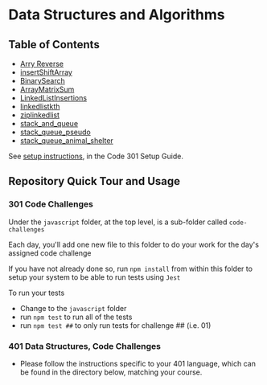 # Data Structures and Algorithms

## Table of Contents

- [Arry Reverse](python/docs/array-reverse/README.md)
- [insertShiftArray](python/docs/array-insert-shift/README.md)
- [BinarySearch](python/docs/array-binary-search/README.md)
- [ArrayMatrixSum](python/docs/array-matrix-sum/README.md)
- [LinkedListInsertions](python/docs/linked_list_insertions/README.md)
- [linkedlistkth](python/docs/linked_list_kth/README.md)
- [ziplinkedlist](python/docs/linked_list_zip/README.md)
- [stack_and_queue](python/docs/stack_and_queue/README.md)
- [stack_queue_pseudo](python/docs/stack_queue_pseudo/README.md)
- [stack_queue_animal_shelter](python/docs/stack_queue_animal_shelter/README.md)

See [setup instructions](https://codefellows.github.io/setup-guide/code-301/2-code-challenges), in the Code 301 Setup Guide.

## Repository Quick Tour and Usage

### 301 Code Challenges

Under the `javascript` folder, at the top level, is a sub-folder called `code-challenges`

Each day, you'll add one new file to this folder to do your work for the day's assigned code challenge

If you have not already done so, run `npm install` from within this folder to setup your system to be able to run tests using `Jest`

To run your tests

- Change to the `javascript` folder
- run `npm test` to run all of the tests
- run `npm test ##` to only run tests for challenge ## (i.e. 01)

### 401 Data Structures, Code Challenges

- Please follow the instructions specific to your 401 language, which can be found in the directory below, matching your course.
